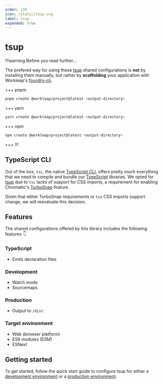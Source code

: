 ```yaml
---
order: 130
icon: /static/tsup.svg
label: tsup
expanded: true
---
```


# tsup

!!!warning Before you read further...

The prefered way for using these [tsup](https://tsup.egoist.dev/) shared configurations is **not** by installing them manually, but rather by **scaffolding** your application with Workleap's [foundry-cli](https://github.com/gsoft-inc/wl-foundry-cli).

+++ pnpm
```bash
pnpm create @workleap/project@latest <output-directory>
```
+++ yarn
```bash
yarn create @workleap/project@latest <output-directory>
```
+++ npm
```bash
npm create @workleap/project@latest <output-directory>
```
+++
!!!

## TypeScript CLI

Out of the box, `tsc`, the native [TypeScript CLI](https://www.typescriptlang.org/docs/handbook/compiler-options.html), offers pretty much everything that we need to compile and bundle our [TypeScript](https://www.typescriptlang.org/) libraries. We opted for [tsup](https://tsup.egoist.dev/) due to `tsc` lacks of support for CSS imports, a requirement for enabling Chromatic's [TurboSnap](https://www.chromatic.com/docs/turbosnap) feature.

Given that either TurboSnap requirements or `tsx` CSS imports support change, we will reevaluate this decision.

## Features

The shared configurations offered by this library includes the following features 👇

### TypeScript

- Emits declaration files

### Development

- Watch mode
- Sourcemaps

### Production

- Output to `/dist`

### Target environment

- Web (browser platform)
- ES6 modules (ESM)
- ESNext

## Getting started

To get started, follow the quick start guide to configure tsup for either a [development environment](configure-dev.md) or a [production environment](configure-build.md).
